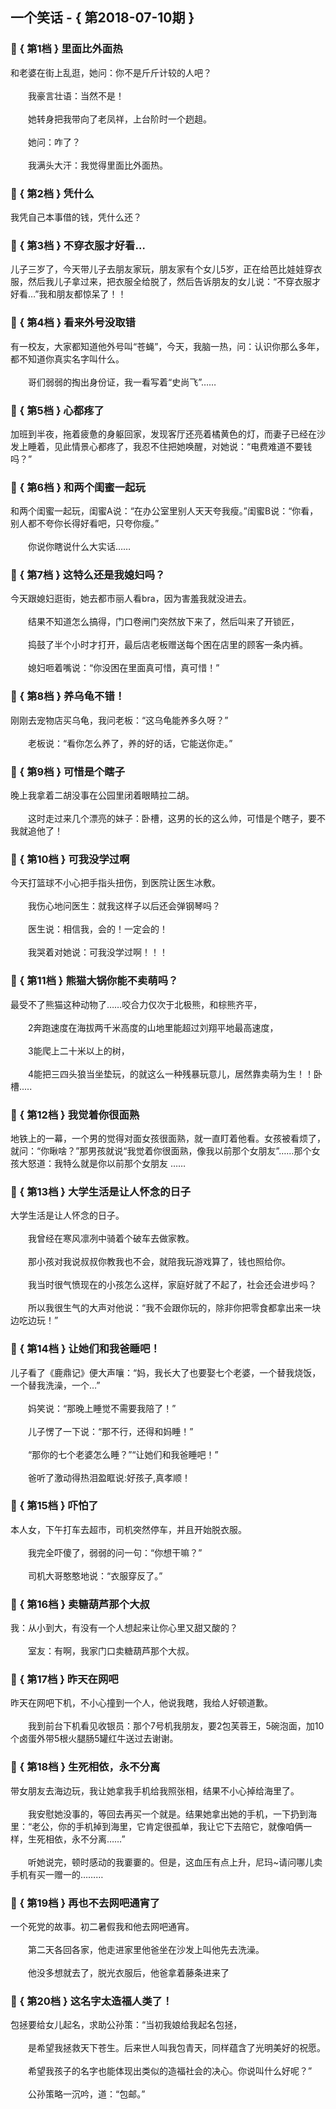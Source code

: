 ## 一个笑话 - { 第2018-07-10期 }
</hr>

### :jack_o_lantern: { 第1档 } 里面比外面热
和老婆在街上乱逛，她问：你不是斤斤计较的人吧？<br/><br/>　　我豪言壮语：当然不是！<br/><br/>　　她转身把我带向了老凤祥，上台阶时一个趔趄。<br/><br/>　　她问：咋了？<br/><br/>　　我满头大汗：我觉得里面比外面热。


### :jack_o_lantern: { 第2档 } 凭什么
我凭自己本事借的钱，凭什么还？


### :jack_o_lantern: { 第3档 } 不穿衣服才好看…
儿子三岁了，今天带儿子去朋友家玩，朋友家有个女儿5岁，正在给芭比娃娃穿衣服，然后我儿子拿过来，把衣服全给脱了，然后告诉朋友的女儿说：“不穿衣服才好看…”我和朋友都惊呆了！！


### :jack_o_lantern: { 第4档 } 看来外号没取错
有一校友，大家都知道他外号叫“苍蝇”，今天，我脑一热，问：认识你那么多年，都不知道你真实名字叫什么。<br/><br/>　　哥们弱弱的掏出身份证，我一看写着“史尚飞”……


### :jack_o_lantern: { 第5档 } 心都疼了
加班到半夜，拖着疲惫的身躯回家，发现客厅还亮着橘黄色的灯，而妻子已经在沙发上睡着，见此情景心都疼了，我忍不住把她唤醒，对她说：“电费难道不要钱吗？”


### :jack_o_lantern: { 第6档 } 和两个闺蜜一起玩
和两个闺蜜一起玩，闺蜜A说：“在办公室里别人天天夸我瘦。”闺蜜B说：“你看，别人都不夸你长得好看吧，只夸你瘦。”<br/><br/>　　你说你瞎说什么大实话……


### :jack_o_lantern: { 第7档 } 这特么还是我媳妇吗？
今天跟媳妇逛街，她去都市丽人看bra，因为害羞我就没进去。<br/><br/>　　结果不知道怎么搞得，门口卷闸门突然放下来了，然后叫来了开锁匠，<br/><br/>　　捣鼓了半个小时才打开，最后店老板赠送每个困在店里的顾客一条内裤。<br/><br/>　　媳妇咂着嘴说：“你没困在里面真可惜，真可惜！”


### :jack_o_lantern: { 第8档 } 养乌龟不错！
刚刚去宠物店买乌龟，我问老板：“这乌龟能养多久呀？”<br/><br/>　　老板说：“看你怎么养了，养的好的话，它能送你走。”


### :jack_o_lantern: { 第9档 } 可惜是个瞎子
晚上我拿着二胡没事在公园里闭着眼睛拉二胡。<br/><br/>　　这时走过来几个漂亮的妹子：卧槽，这男的长的这么帅，可惜是个瞎子，要不我就追他了！


### :jack_o_lantern: { 第10档 } 可我没学过啊
今天打篮球不小心把手指头扭伤，到医院让医生冰敷。<br/><br/>　　我伤心地问医生：就我这样子以后还会弹钢琴吗？<br/><br/>　　医生说：相信我，会的！一定会的！<br/><br/>　　我哭着对她说：可我没学过啊！！！


### :jack_o_lantern: { 第11档 } 熊猫大锅你能不卖萌吗？
最受不了熊猫这种动物了……咬合力仅次于北极熊，和棕熊齐平，<br/><br/>　　2奔跑速度在海拔两千米高度的山地里能超过刘翔平地最高速度，<br/><br/>　　3能爬上二十米以上的树，<br/><br/>　　4能把三四头狼当坐垫玩，的就这么一种残暴玩意儿，居然靠卖萌为生！！卧槽.....


### :jack_o_lantern: { 第12档 } 我觉着你很面熟
地铁上的一幕，一个男的觉得对面女孩很面熟，就一直盯着他看。女孩被看烦了，就问：“你瞅啥？”那男孩就说“我觉着你很面熟，像我以前那个女朋友”……那个女孩大怒道：我特么就是你以前那个女朋友 ……


### :jack_o_lantern: { 第13档 } 大学生活是让人怀念的日子
大学生活是让人怀念的日子。<br/><br/>　　我曾经在寒风凛冽中骑着个破车去做家教。<br/><br/>　　那小孩对我说叔叔你教我也不会，就陪我玩游戏算了，钱也照给你。<br/><br/>　　我当时很气愤现在的小孩怎么这样，家庭好就了不起了，社会还会进步吗？<br/><br/>　　所以我很生气的大声对他说：“我不会跟你玩的，除非你把零食都拿出来一块边吃边玩！”


### :jack_o_lantern: { 第14档 } 让她们和我爸睡吧！
儿子看了《鹿鼎记》便大声嚷：“妈，我长大了也要娶七个老婆，一个替我烧饭，一个替我洗澡，一个…”<br/><br/>　　妈笑说：“那晚上睡觉不需要我陪了！”<br/><br/>　　儿子愣了一下说：“那不行，还得和妈睡！”<br/><br/>　　“那你的七个老婆怎么睡？”“让她们和我爸睡吧！”<br/><br/>　　爸听了激动得热泪盈眶说:好孩子,真孝顺！


### :jack_o_lantern: { 第15档 } 吓怕了
本人女，下午打车去超市，司机突然停车，并且开始脱衣服。<br/><br/>　　我完全吓傻了，弱弱的问一句：“你想干嘛？”<br/><br/>　　司机大哥憨憨地说：“衣服穿反了。”


### :jack_o_lantern: { 第16档 } 卖糖葫芦那个大叔
我：从小到大，有没有一个人想起来让你心里又甜又酸的？<br/><br/>　　室友：有啊，我家门口卖糖葫芦那个大叔。


### :jack_o_lantern: { 第17档 } 昨天在网吧
昨天在网吧下机，不小心撞到一个人，他说我瞎，我给人好顿道歉。<br/><br/>　　我到前台下机看见收银员：那个7号机我朋友，要2包芙蓉王，5碗泡面，加10个卤蛋外带5根火腿肠5罐红牛送过去谢谢。


### :jack_o_lantern: { 第18档 } 生死相依，永不分离
带女朋友去海边玩，我让她拿我手机给我照张相，结果不小心掉给海里了。<br/><br/>　　我安慰她没事的，等回去再买一个就是。结果她拿出她的手机，一下扔到海里：“老公，你的手机掉到海里，它肯定很孤单，我让它下去陪它，就像咱俩一样，生死相依，永不分离……”<br/><br/>　　听她说完，顿时感动的我嫑嫑的。但是，这血压有点上升，尼玛~请问哪儿卖手机有买一赠一的………


### :jack_o_lantern: { 第19档 } 再也不去网吧通宵了
一个死党的故事。初二暑假我和他去网吧通宵。<br/><br/>　　第二天各回各家，他走进家里他爸坐在沙发上叫他先去洗澡。<br/><br/>　　他没多想就去了，脱光衣服后，他爸拿着藤条进来了


### :jack_o_lantern: { 第20档 } 这名字太造福人类了！
包拯要给女儿起名，求助公孙策：“当初我娘给我起名包拯，<br/><br/>　　是希望我拯救天下苍生。后来世人叫我包青天，同样蕴含了光明美好的祝愿。<br/><br/>　　希望我孩子的名字也能体现出类似的造福社会的决心。你说叫什么好呢？”<br/><br/>　　公孙策略一沉吟，道：“包邮。”

